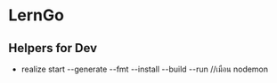 # LernGo

## Helpers for Dev
- realize start --generate --fmt --install --build --run //เมือน  nodemon
